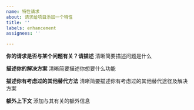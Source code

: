 ```yaml
---
name: 特性请求
about: 请求给项目添加一个特性
title: ''
labels: enhancement
assignees: ''

---
```


**你的请求是否与某个问题有关？请描述**
清晰简要描述问题是什么

**描述你的解决方案**
清晰简要描述你想要什么功能

**描述你有考虑过的其他替代方法**
清晰简要描述你有考虑过的其他替代途径及解决方案

**额外上下文**
添加与其有关的额外信息
